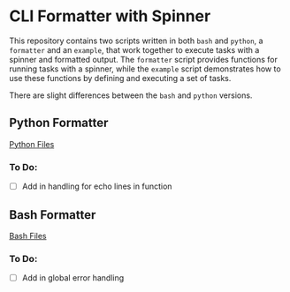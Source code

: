 # CLI Formatter with Spinner

This repository contains two scripts written in both `bash` and `python`, a `formatter` and an `example`, that work together to execute tasks with a spinner and formatted output. The `formatter` script provides functions for running tasks with a spinner, while the `example` script demonstrates how to use these functions by defining and executing a set of tasks.

There are slight differences between the `bash` and `python` versions.

## Python Formatter

[Python Files](https://github.com/seanssmith/CLI-Formatter/tree/main/python_task_importer)

### To Do:
- [ ] Add in handling for echo lines in function



## Bash Formatter

[Bash Files](https://github.com/seanssmith/CLI-Formatter/tree/main/bash_task_importer)

### To Do:
- [ ] Add in global error handling
